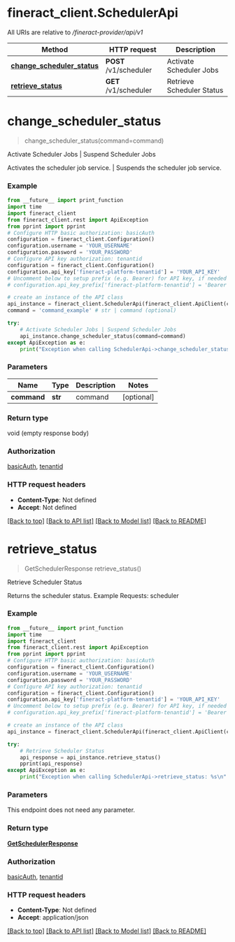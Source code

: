# fineract_client.SchedulerApi

All URIs are relative to */fineract-provider/api/v1*

Method | HTTP request | Description
------------- | ------------- | -------------
[**change_scheduler_status**](SchedulerApi.md#change_scheduler_status) | **POST** /v1/scheduler | Activate Scheduler Jobs | Suspend Scheduler Jobs
[**retrieve_status**](SchedulerApi.md#retrieve_status) | **GET** /v1/scheduler | Retrieve Scheduler Status

# **change_scheduler_status**
> change_scheduler_status(command=command)

Activate Scheduler Jobs | Suspend Scheduler Jobs

Activates the scheduler job service. | Suspends the scheduler job service.

### Example
```python
from __future__ import print_function
import time
import fineract_client
from fineract_client.rest import ApiException
from pprint import pprint
# Configure HTTP basic authorization: basicAuth
configuration = fineract_client.Configuration()
configuration.username = 'YOUR_USERNAME'
configuration.password = 'YOUR_PASSWORD'
# Configure API key authorization: tenantid
configuration = fineract_client.Configuration()
configuration.api_key['fineract-platform-tenantid'] = 'YOUR_API_KEY'
# Uncomment below to setup prefix (e.g. Bearer) for API key, if needed
# configuration.api_key_prefix['fineract-platform-tenantid'] = 'Bearer'

# create an instance of the API class
api_instance = fineract_client.SchedulerApi(fineract_client.ApiClient(configuration))
command = 'command_example' # str | command (optional)

try:
    # Activate Scheduler Jobs | Suspend Scheduler Jobs
    api_instance.change_scheduler_status(command=command)
except ApiException as e:
    print("Exception when calling SchedulerApi->change_scheduler_status: %s\n" % e)
```

### Parameters

Name | Type | Description  | Notes
------------- | ------------- | ------------- | -------------
 **command** | **str**| command | [optional] 

### Return type

void (empty response body)

### Authorization

[basicAuth](../README.md#basicAuth), [tenantid](../README.md#tenantid)

### HTTP request headers

 - **Content-Type**: Not defined
 - **Accept**: Not defined

[[Back to top]](#) [[Back to API list]](../README.md#documentation-for-api-endpoints) [[Back to Model list]](../README.md#documentation-for-models) [[Back to README]](../README.md)

# **retrieve_status**
> GetSchedulerResponse retrieve_status()

Retrieve Scheduler Status

Returns the scheduler status.  Example Requests:  scheduler

### Example
```python
from __future__ import print_function
import time
import fineract_client
from fineract_client.rest import ApiException
from pprint import pprint
# Configure HTTP basic authorization: basicAuth
configuration = fineract_client.Configuration()
configuration.username = 'YOUR_USERNAME'
configuration.password = 'YOUR_PASSWORD'
# Configure API key authorization: tenantid
configuration = fineract_client.Configuration()
configuration.api_key['fineract-platform-tenantid'] = 'YOUR_API_KEY'
# Uncomment below to setup prefix (e.g. Bearer) for API key, if needed
# configuration.api_key_prefix['fineract-platform-tenantid'] = 'Bearer'

# create an instance of the API class
api_instance = fineract_client.SchedulerApi(fineract_client.ApiClient(configuration))

try:
    # Retrieve Scheduler Status
    api_response = api_instance.retrieve_status()
    pprint(api_response)
except ApiException as e:
    print("Exception when calling SchedulerApi->retrieve_status: %s\n" % e)
```

### Parameters
This endpoint does not need any parameter.

### Return type

[**GetSchedulerResponse**](GetSchedulerResponse.md)

### Authorization

[basicAuth](../README.md#basicAuth), [tenantid](../README.md#tenantid)

### HTTP request headers

 - **Content-Type**: Not defined
 - **Accept**: application/json

[[Back to top]](#) [[Back to API list]](../README.md#documentation-for-api-endpoints) [[Back to Model list]](../README.md#documentation-for-models) [[Back to README]](../README.md)

